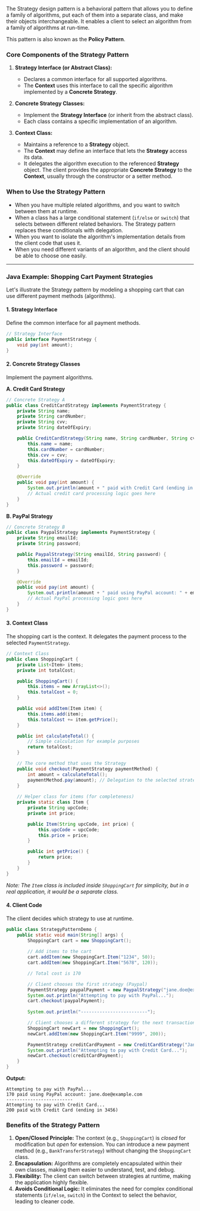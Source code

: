 The Strategy design pattern is a behavioral pattern that allows you to define a family of algorithms, put each of them into a separate class, and make their objects interchangeable. It enables a client to select an algorithm from a family of algorithms at run-time.

This pattern is also known as the **Policy Pattern**.

### Core Components of the Strategy Pattern

1.  **Strategy Interface (or Abstract Class):**

      * Declares a common interface for all supported algorithms.
      * The **Context** uses this interface to call the specific algorithm implemented by a **Concrete Strategy**.

2.  **Concrete Strategy Classes:**

      * Implement the **Strategy Interface** (or inherit from the abstract class).
      * Each class contains a specific implementation of an algorithm.

3.  **Context Class:**

      * Maintains a reference to a **Strategy** object.
      * The **Context** may define an interface that lets the **Strategy** access its data.
      * It delegates the algorithm execution to the referenced **Strategy** object. The client provides the appropriate **Concrete Strategy** to the **Context**, usually through the constructor or a setter method.

### When to Use the Strategy Pattern

  * When you have multiple related algorithms, and you want to switch between them at runtime.
  * When a class has a large conditional statement (`if/else` or `switch`) that selects between different related behaviors. The Strategy pattern replaces these conditionals with delegation.
  * When you want to isolate the algorithm's implementation details from the client code that uses it.
  * When you need different variants of an algorithm, and the client should be able to choose one easily.

-----

### Java Example: Shopping Cart Payment Strategies

Let's illustrate the Strategy pattern by modeling a shopping cart that can use different payment methods (algorithms).

#### 1\. Strategy Interface

Define the common interface for all payment methods.

```java
// Strategy Interface
public interface PaymentStrategy {
    void pay(int amount);
}
```

#### 2\. Concrete Strategy Classes

Implement the payment algorithms.

**A. Credit Card Strategy**

```java
// Concrete Strategy A
public class CreditCardStrategy implements PaymentStrategy {
    private String name;
    private String cardNumber;
    private String cvv;
    private String dateOfExpiry;

    public CreditCardStrategy(String name, String cardNumber, String cvv, String dateOfExpiry) {
        this.name = name;
        this.cardNumber = cardNumber;
        this.cvv = cvv;
        this.dateOfExpiry = dateOfExpiry;
    }

    @Override
    public void pay(int amount) {
        System.out.println(amount + " paid with Credit Card (ending in " + cardNumber.substring(cardNumber.length() - 4) + ")");
        // Actual credit card processing logic goes here
    }
}
```

**B. PayPal Strategy**

```java
// Concrete Strategy B
public class PaypalStrategy implements PaymentStrategy {
    private String emailId;
    private String password;

    public PaypalStrategy(String emailId, String password) {
        this.emailId = emailId;
        this.password = password;
    }

    @Override
    public void pay(int amount) {
        System.out.println(amount + " paid using PayPal account: " + emailId);
        // Actual PayPal processing logic goes here
    }
}
```

#### 3\. Context Class

The shopping cart is the context. It delegates the payment process to the selected `PaymentStrategy`.

```java
// Context Class
public class ShoppingCart {
    private List<Item> items;
    private int totalCost;

    public ShoppingCart() {
        this.items = new ArrayList<>();
        this.totalCost = 0;
    }

    public void addItem(Item item) {
        this.items.add(item);
        this.totalCost += item.getPrice();
    }

    public int calculateTotal() {
        // Simple calculation for example purposes
        return totalCost;
    }

    // The core method that uses the Strategy
    public void checkout(PaymentStrategy paymentMethod) {
        int amount = calculateTotal();
        paymentMethod.pay(amount); // Delegation to the selected strategy
    }
    
    // Helper class for items (for completeness)
    private static class Item {
        private String upcCode;
        private int price;

        public Item(String upcCode, int price) {
            this.upcCode = upcCode;
            this.price = price;
        }

        public int getPrice() {
            return price;
        }
    }
}
```

*Note: The `Item` class is included inside `ShoppingCart` for simplicity, but in a real application, it would be a separate class.*

#### 4\. Client Code

The client decides which strategy to use at runtime.

```java
public class StrategyPatternDemo {
    public static void main(String[] args) {
        ShoppingCart cart = new ShoppingCart();
        
        // Add items to the cart
        cart.addItem(new ShoppingCart.Item("1234", 50));
        cart.addItem(new ShoppingCart.Item("5678", 120));

        // Total cost is 170

        // Client chooses the first strategy (Paypal)
        PaymentStrategy paypalPayment = new PaypalStrategy("jane.doe@example.com", "mysecurepwd");
        System.out.println("Attempting to pay with PayPal...");
        cart.checkout(paypalPayment);
        
        System.out.println("-------------------------");

        // Client chooses a different strategy for the next transaction
        ShoppingCart newCart = new ShoppingCart();
        newCart.addItem(new ShoppingCart.Item("9999", 200));

        PaymentStrategy creditCardPayment = new CreditCardStrategy("Jane Doe", "1234567890123456", "123", "10/25");
        System.out.println("Attempting to pay with Credit Card...");
        newCart.checkout(creditCardPayment);
    }
}
```

**Output:**

```
Attempting to pay with PayPal...
170 paid using PayPal account: jane.doe@example.com
-------------------------
Attempting to pay with Credit Card...
200 paid with Credit Card (ending in 3456)
```

### Benefits of the Strategy Pattern

1.  **Open/Closed Principle:** The context (e.g., `ShoppingCart`) is *closed* for modification but *open* for extension. You can introduce a new payment method (e.g., `BankTransferStrategy`) without changing the `ShoppingCart` class.
2.  **Encapsulation:** Algorithms are completely encapsulated within their own classes, making them easier to understand, test, and debug.
3.  **Flexibility:** The client can switch between strategies at runtime, making the application highly flexible.
4.  **Avoids Conditional Logic:** It eliminates the need for complex conditional statements (`if/else`, `switch`) in the Context to select the behavior, leading to cleaner code.
